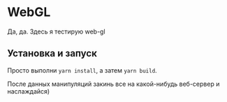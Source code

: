 # WebGL

Да, да. Здесь я тестирую web-gl

## Установка и запуск

Просто выполни ```yarn install```, а затем ```yarn build```.

После данных манипуляций закинь все на какой-нибудь веб-сервер и наслаждайся)
